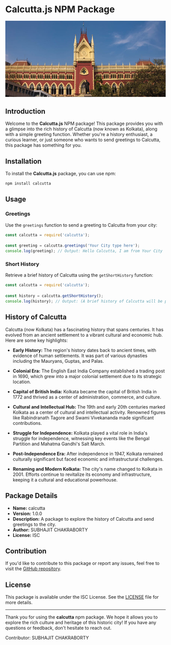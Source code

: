 # Calcutta.js NPM Package

![Calcutta](calcutta-image.jpg)

## Introduction

Welcome to the **Calcutta.js** NPM package! This package provides you with a glimpse into the rich history of Calcutta (now known as Kolkata), along with a simple greeting function. Whether you're a history enthusiast, a curious learner, or just someone who wants to send greetings to Calcutta, this package has something for you.

## Installation

To install the **Calcutta.js** package, you can use npm:

```bash
npm install calcutta
```

## Usage

### Greetings

Use the `greetings` function to send a greeting to Calcutta from your city:

```javascript
const calcutta = require('calcutta');

const greeting = calcutta.greetings('Your City type here');
console.log(greeting); // Output: Hello Calcutta, I am from Your City
```

### Short History

Retrieve a brief history of Calcutta using the `getShortHistory` function:

```javascript
const calcutta = require('calcutta');

const history = calcutta.getShortHistory();
console.log(history); // Output: (A brief history of Calcutta will be printed)
```

## History of Calcutta

Calcutta (now Kolkata) has a fascinating history that spans centuries. It has evolved from an ancient settlement to a vibrant cultural and economic hub. Here are some key highlights:

- **Early History:** The region's history dates back to ancient times, with evidence of human settlements. It was part of various dynasties including the Mauryans, Guptas, and Palas.

- **Colonial Era:** The English East India Company established a trading post in 1690, which grew into a major colonial settlement due to its strategic location.

- **Capital of British India:** Kolkata became the capital of British India in 1772 and thrived as a center of administration, commerce, and culture.

- **Cultural and Intellectual Hub:** The 19th and early 20th centuries marked Kolkata as a center of cultural and intellectual activity. Renowned figures like Rabindranath Tagore and Swami Vivekananda made significant contributions.

- **Struggle for Independence:** Kolkata played a vital role in India's struggle for independence, witnessing key events like the Bengal Partition and Mahatma Gandhi's Salt March.

- **Post-Independence Era:** After independence in 1947, Kolkata remained culturally significant but faced economic and infrastructural challenges.

- **Renaming and Modern Kolkata:** The city's name changed to Kolkata in 2001. Efforts continue to revitalize its economy and infrastructure, keeping it a cultural and educational powerhouse.

## Package Details

- **Name:** calcutta
- **Version:** 1.0.0
- **Description:** A package to explore the history of Calcutta and send greetings to the city.
- **Author:** SUBHAJIT CHAKRABORTY
- **License:** ISC

## Contribution

If you'd like to contribute to this package or report any issues, feel free to visit the [GitHub repository](https://github.com/drsubhajitchakraborty/calcutta).

## License

This package is available under the ISC License. See the [LICENSE](LICENSE) file for more details.

---


Thank you for using the **calcutta** npm package. We hope it allows you to explore the rich culture and heritage of this historic city! If you have any questions or feedback, don't hesitate to reach out.

Contributor: SUBHAJIT CHAKRABORTY
